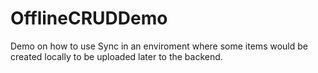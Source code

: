 # OfflineCRUDDemo

Demo on how to use Sync in an enviroment where some items would be created locally to be uploaded later to the backend.
